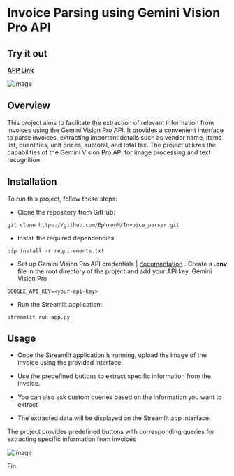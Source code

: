 
# Invoice Parsing using Gemini Vision Pro API

## Try it out

**[APP Link](http://13.201.88.76/)**


![image](https://github.com/EphronM/Invoice_parser/assets/94764266/a79138ac-93af-4de2-a50f-624bef510668)

## Overview
This project aims to facilitate the extraction of relevant information from invoices using the Gemini Vision Pro API. It provides a convenient interface to parse invoices, extracting important details such as vendor name, items list, quantities, unit prices, subtotal, and total tax. The project utilizes the capabilities of the Gemini Vision Pro API for image processing and text recognition.


## Installation
To run this project, follow these steps:

* Clone the repository from GitHub:

```
git clone https://github.com/EphronM/Invoice_parser.git
```

* Install the required dependencies:

```
pip install -r requirements.txt
```

* Set up Gemini Vision Pro API credentials | [documentation](https://cloud.google.com/vertex-ai/generative-ai/docs/model-reference/gemini) . Create a **.env** file in the root directory of the project and add your API key. Gemini Vision Pro 

```
GOOGLE_API_KEY=<your-api-key>
```

* Run the Streamlit application:
```
streamlit run app.py
```

## Usage
* Once the Streamlit application is running, upload the image of the invoice using the provided interface.

* Use the predefined buttons to extract specific information from the invoice.

* You can also ask custom queries based on the information you want to extract

* The extracted data will be displayed on the Streamlit app interface.

The project provides predefined buttons with corresponding queries for extracting specific information from invoices

![image](https://github.com/EphronM/Invoice_parser/assets/94764266/cc4614d7-8a29-4421-bc72-c0b678454723)

Fin.